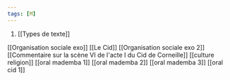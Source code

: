 ```yaml
---
tags: [M] 
---
```


1. [[Types de texte]]


[[Organisation sociale exo]]
[[Le Cid]]
[[Organisation sociale exo 2]]
[[Commentaire sur la scène VI de l'acte I du Cid de Corneille]]
[[culture religion]]
[[oral mademba 1]]
[[oral mademba 2]]
[[oral mademba 3]]
[[oral cid 1]]
